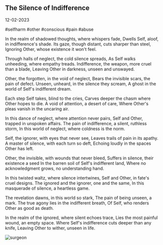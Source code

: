 ## The Silence of Indifference

12-02-2023

#selfharm #other #conscious #pain #abuse

In the realm of shadowed thoughts, where whispers fade, Dwells Self, aloof, in indifference's shade. Its gaze, though distant, cuts sharper than steel, Ignoring Other, whose existence it won't feel.

Through halls of neglect, the cold silence spreads, As Self walks unheeding, where empathy treads. Indifference, the weapon, more cruel than a blade, Leaving Other in darkness, unseen and unswayed.

Other, the forgotten, in the void of neglect, Bears the invisible scars, the pain of defect. Unseen, unheard, in the silence they scream, A ghost in the world of Self's indifferent dream.

Each step Self takes, blind to the cries, Carves deeper the chasm where Other hopes to die. A void of attention, a desert of care, Where Other's pleas vanish in the uncaring air.

In this dance of neglect, where attention never pairs, Self and Other, trapped in unspoken affairs. The pain of indifference, a silent, ruthless storm, In this world of neglect, where coldness is the norm.

Self, the ignorer, with eyes that never see, Leaves trails of pain in its apathy. A master of silence, with each turn so deft, Echoing loudly in the spaces Other has left.

Other, the invisible, with wounds that never bleed, Suffers in silence, their existence a seed In the barren soil of Self's indifferent land, Where no acknowledgment grows, no understanding hand.

In this twisted waltz, where silence intertwines, Self and Other, in fate's cruel designs. The ignored and the ignorer, one and the same, In this masquerade of silence, a heartless game.

The revelation dawns, in this world so stark, The pain of being unseen, a mark. The true agony lies in the indifferent breath, Of Self, who renders Other as good as death.

In the realm of the ignored, where silent echoes trace, Lies the most painful wound, an empty space. Where Self's indifference cuts deeper than any knife, Leaving Other to wither, unseen in life.

![surgeon](https://workers-ai.eankrenzin.workers.dev/?key=image-1702008523288.png)